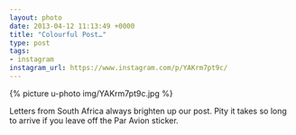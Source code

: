 ```yaml
---
layout: photo
date: 2013-04-12 11:13:49 +0000
title: "Colourful Post…"
type: post
tags:
- instagram
instagram_url: https://www.instagram.com/p/YAKrm7pt9c/
---
```


{% picture u-photo img/YAKrm7pt9c.jpg %}

Letters from South Africa always brighten up our post. Pity it takes so long to arrive if you leave off the Par Avion sticker.
